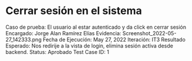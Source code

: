 # Cerrar sesión en el sistema

Caso de prueba: El usuario al estar autenticado y da click en cerrar sesión
Encargado: Jorge Alan Ramírez Elías
Evidencia: Screenshot_2022-05-27_142333.png
Fecha de Ejecución: May 27, 2022
Iteración: IT3
Resultado Esperado: Nos redirije a la vista de login, elimina sesión activa desde backend.
Status: Aprobado
Test Case ID: 1